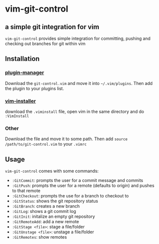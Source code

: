 # vim-git-control
## a simple git integration for vim
`vim-git-control` provides simple integration for committing, pushing and checking out branches for git within vim
## Installation
### [plugin-manager](https://gitlab.sokoll.com/moritz/vim-plugin-manager)
Download the `git-control.vim` and move it into `~/.vim/plugins`. Then add the plugin to your plugins list.
### [vim-installer](https://gitlab.sokoll.com/moritz/vim-install)
download the `.viminstall` file, open vim in the same directory and do `:VimInstall`
### Other
Download the file and move it to some path. Then add `source /path/to/git-control.vim` to your `.vimrc`
## Usage
`vim-git-control` comes with some commands:
- `:GitCommit`: prompts the user for a commit message and commits
- `:GitPush`: prompts the user for a remote (defaults to origin) and pushes to that remote
- `:GitCheckout`: prompts the use for a branch to checkout to
- `:GitStatus`: shows the git repository status
- `:GitBranch`: creates a new branch
- `:GitLog`: shows a git commit log
- `:GitInit`: initalize an empty git repository
- `:GitRemoteAdd`: add a new remote
- `:GitStage <file>`: stage a file/folder
- `:GitUnstage <file>`: unstage a file/folder
- `:GitRemotes`: show remotes
